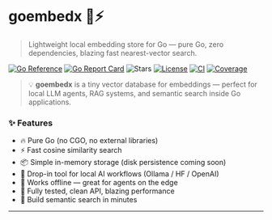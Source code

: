 # goembedx 🧠⚡  
> Lightweight local embedding store for Go — pure Go, zero dependencies, blazing fast nearest-vector search.

[![Go Reference](https://pkg.go.dev/badge/github.com/ldaidone/goembedx.svg)](https://pkg.go.dev/github.com/ldaidone/goembedx)
[![Go Report Card](https://goreportcard.com/badge/github.com/ldaidone/goembedx)](https://goreportcard.com/report/github.com/ldaidone/goembedx)
![Stars](https://img.shields.io/github/stars/ldaidone/goembedx?style=social)
[![License](https://img.shields.io/badge/license-Apache_2.0-blue.svg)](LICENSE)
[![CI](https://github.com/ldaidone/goembedx/actions/workflows/ci.yml/badge.svg)](https://github.com/ldaidone/goembedx/actions/workflows/ci.yml)
[![Coverage](https://img.shields.io/badge/coverage-100%25-brightgreen)](#)

> 💡 **goembedx** is a tiny vector database for embeddings — perfect for local LLM agents, RAG systems, and semantic search inside Go applications.

### ✨ Features
- 🔥 Pure Go (no CGO, no external libraries)
- ⚡ Fast cosine similarity search
- 📦 Simple in-memory storage (disk persistence coming soon)
- 🤖 Drop-in tool for local AI workflows (Ollama / HF / OpenAI)
- 💾 Works offline — great for agents on the edge
- 🧪 Fully tested, clean API, blazing performance
- 🧠 Build semantic search in minutes

---

